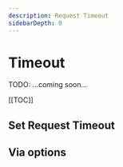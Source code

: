 ```yaml
---
description: Request Timeout
sidebarDepth: 0
---
```


# Timeout

TODO: ...coming soon...

[[TOC]]

## Set Request Timeout

## Via options
